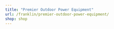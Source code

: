 ```yaml
---
title: "Premier Outdoor Power Equipment"
url: /franklin/premier-outdoor-power-equipment/
shop: shop
---
```

